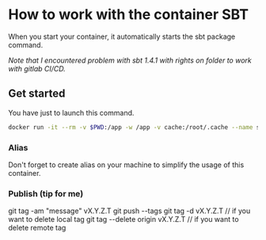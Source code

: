 # How to work with the container SBT

When you start your container, it automatically starts the sbt package command.

*Note that I encountered problem with sbt 1.4.1 with rights on folder to work with gitlab CI/CD.*

## Get started

You have just to launch this command.

```bash
docker run -it --rm -v $PWD:/app -w /app -v cache:/root/.cache --name sbt -e TZ=Europe/Paris swal4u/sbt:v1.3.7.x
```

### Alias

Don't forget to create alias on your machine to simplify the usage of this container.

### Publish (tip for me)

git tag -am "message" vX.Y.Z.T
git push --tags
git tag -d vX.Y.Z.T // if you want to delete local tag
git tag --delete origin vX.Y.Z.T // if you want to delete remote tag
